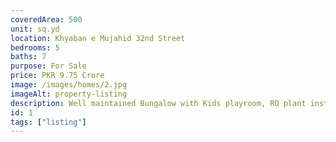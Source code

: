 ```yaml
---
coveredArea: 500
unit: sq.yd
location: Khyaban e Mujahid 32nd Street
bedrooms: 5
baths: 7
purpose: For Sale
price: PKR 9.75 Crore
image: /images/homes/2.jpg
imageAlt: property-listing
description: Well maintained Bungalow with Kids playroom, RO plant installed, 2 separate electric meters.
id: 1
tags: ["listing"]
---
```


